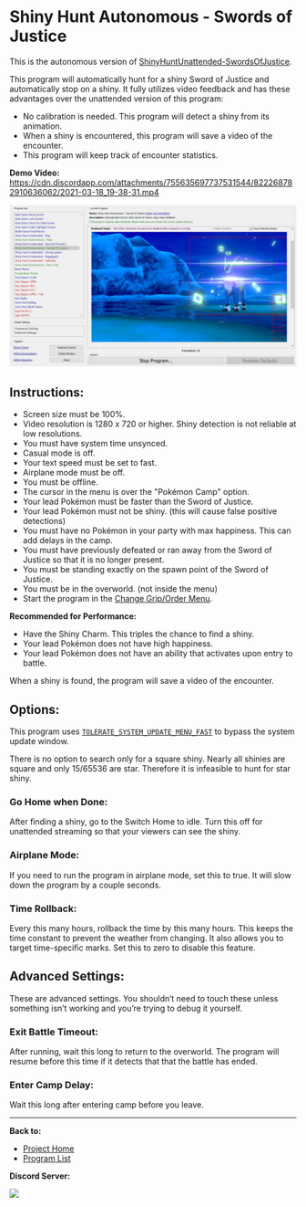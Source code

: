 # Shiny Hunt Autonomous - Swords of Justice

This is the autonomous version of [ShinyHuntUnattended-SwordsOfJustice](../NativePrograms/ShinyHuntUnattended-SwordsOfJustice.md).

This program will automatically hunt for a shiny Sword of Justice and automatically stop on a shiny. It fully utilizes video feedback and has these advantages over the unattended version of this program:
- No calibration is needed. This program will detect a shiny from its animation.
- When a shiny is encountered, this program will save a video of the encounter.
- This program will keep track of encounter statistics.

**Demo Video:** https://cdn.discordapp.com/attachments/755635697737531544/822268782910636062/2021-03-18_19-38-31.mp4

<img src="images/ShinyHuntAutonomous-SwordsOfJustice.jpg" width="800">

## Instructions:
- Screen size must be 100%.
- Video resolution is 1280 x 720 or higher. Shiny detection is not reliable at low resolutions.
- You must have system time unsynced.
- Casual mode is off.
- Your text speed must be set to fast.
- Airplane mode must be off.
- You must be offline.
- The cursor in the menu is over the "Pokémon Camp" option.
- Your lead Pokémon must be faster than the Sword of Justice.
- Your lead Pokémon must not be shiny. (this will cause false positive detections)
- You must have no Pokémon in your party with max happiness. This can add delays in the camp.
- You must have previously defeated or ran away from the Sword of Justice so that it is no longer present.
- You must be standing exactly on the spawn point of the Sword of Justice.
- You must be in the overworld. (not inside the menu)
- Start the program in the [Change Grip/Order Menu](../Appendix/ChangeGripOrderMenu.md).

**Recommended for Performance:**
- Have the Shiny Charm. This triples the chance to find a shiny.
- Your lead Pokémon does not have high happiness.
- Your lead Pokémon does not have an ability that activates upon entry to battle.

When a shiny is found, the program will save a video of the encounter.

## Options:

This program uses [`TOLERATE_SYSTEM_UPDATE_MENU_FAST`](../Appendix/GlobalSettings.md#tolerate-system-update-menu-fast) to bypass the system update window.

There is no option to search only for a square shiny. Nearly all shinies are square and only 15/65536 are star. Therefore it is infeasible to hunt for star shiny.

### Go Home when Done:

After finding a shiny, go to the Switch Home to idle. Turn this off for unattended streaming so that your viewers can see the shiny.

### Airplane Mode:

If you need to run the program in airplane mode, set this to true. It will slow down the program by a couple seconds.

### Time Rollback:

Every this many hours, rollback the time by this many hours. This keeps the time constant to prevent the weather from changing. It also allows you to target time-specific marks. Set this to zero to disable this feature.


## Advanced Settings:
These are advanced settings. You shouldn’t need to touch these unless something isn’t working and you’re trying to debug it yourself.


### Exit Battle Timeout:

After running, wait this long to return to the overworld. The program will resume before this time if it detects that that the battle has ended.

### Enter Camp Delay:

Wait this long after entering camp before you leave.



<hr>

**Back to:**
- [Project Home](/README.md)
- [Program List](/Documentation/ProgramList.md)

**Discord Server:** 

[<img src="https://canary.discordapp.com/api/guilds/695809740428673034/widget.png?style=banner2">](https://discord.gg/cQ4gWxN)

